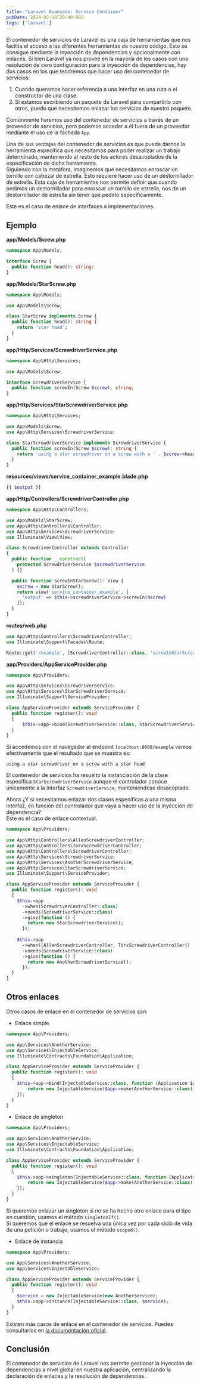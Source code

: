 ```yaml
---
title: "Laravel Avanzado: Service Container"
pubDate: 2024-02-19T20:40:00Z
tags: ['laravel']
---
```

El contenedor de servicios de Laravel es una caja de herramientas que nos facilita el acceso a las diferentes herramientas de nuestro código. Esto se consigue mediante la inyección de dependencias y opcionalmente con enlaces.
Si bien Laravel ya nos provee en la mayoría de los casos con una resolución de cero configuración para la inyección de dependencias, hay dos casos en los que tendremos que hacer uso del contenedor de servicios:
1. Cuando queramos hacer referencia a una interfaz en una ruta o el constructor de una clase.
2. Si estamos escribiendo un paquete de Laravel para compartirlo con otros, puede que necesitemos enlazar los servicios de nuestro paquete.

Comúnmente haremos uso del contenedor de servicios a través de un proveedor de servicios, pero podemos acceder a él fuera de un proveedor mediante el uso de la fachada `App`.

Una de sus ventajas del contenedor de servicios es que puede darnos la herramienta específica que necesitamos para poder realizar un trabajo determinado, manteniendo al resto de los actores desacoplados de la especificación de dicha herramienta.  
Siguiendo con la metáfora, imaginemos que necesitamos enroscar un tornillo con cabezal de estrella. Esto requiere hacer uso de un destornillador de estrella.
Esta caja de herramientas nos permite definir que cuando pedimos un destornillador para enroscar un tornillo de estrella, nos de un destornillador de estrella sin tener que pedirlo específicamente.

Este es el caso de enlace de interfaces a implementaciones.

## Ejemplo
**app/Models/Screw.php**
```php
namespace App\Models;

interface Screw {
  public function head(): string;
}
```
**app/Models/StarScrew.php**
```php
namespace App\Models;

use App\Models\Screw;

class StarScrew implements Screw {
  public function head(): string {
    return 'star head';
  }
}
```
**app/Http/Services/ScrewdriverService.php**
```php
namespace App\Http\Services;

use App\Models\Screw;

interface ScrewdriverService {
  public function screwIn(Screw $screw): string;
}
```
**app/Http/Services/StarScrewdriverService.php**
```php
namespace App\Http\Services;

use App\Models\Screw;
use App\Http\Services\ScrewdriverService;

class StarScrewdriverService implements ScrewdriverService {
  public function screwIn(Screw $screw): string {
    return 'using a star screwdriver on a screw with a ' . $screw->head();
  }
}
```
**resources/views/service_container_example.blade.php**
```php
{{ $output }}
```
**app/Http/Controllers/ScrewdriverController.php**
```php
namespace App\Http\Controllers;

use App\Models\StarScrew;
use App\Http\Controllers\Controller;
use App\Http\Services\ScrewdriverService;
use Illuminate\View\View;

class ScrewdriverController extends Controller
{
  public function __construct(
    protected ScrewdriverService $screwdriverService
  ) {}

  public function screwInStarScrew(): View {
    $screw = new StarScrew();
    return view('service_container_example', [
      'output' => $this->screwdriverService->screwIn($screw)
    ]);
  }
}
```
**routes/web.php**
```php
use App\Http\Controllers\ScrewdriverController;
use Illuminate\Support\Facades\Route;

Route::get('/example', [ScrewdriverController::class, 'screwInStarScrew']);
```
**app/Providers/AppServiceProvider.php**
```php
namespace App\Providers;

use App\Http\Services\ScrewdriverService;
use App\Http\Services\StarScrewdriverService;
use Illuminate\Support\ServiceProvider;

class AppServiceProvider extends ServiceProvider {
  public function register(): void
  {
      $this->app->bind(ScrewdriverService::class, StarScrewdriverService::class);
  }
}
```
Si accedemos con el navegador al endpoint `localhost:8000/example` vemos efectivamente que el resultado que se muestra es:
```
using a star screwdriver on a screw with a star head
```
El contenedor de servicios ha resuelto la instanciación de la clase específica `StarScrewdriverService` aunque el controlador conoce únicamente a la interfaz `ScrewdriverService`, manteniéndose desacoplado.

Ahora ¿Y si necesitamos enlazar dos clases específicas a una misma interfaz, en función del controlador que vaya a hacer uso de la inyección de dependencia?  
Este es el caso de enlace contextual.
```php
namespace App\Providers;

use App\Http\Controllers\AllenScrewdriverController;
use App\Http\Controllers\TorxScrewdriverController;
use App\Http\Controllers\ScrewdriverController;
use App\Http\Services\ScrewdriverService;
use App\Http\Services\AnotherScrewdriverService;
use App\Http\Services\StarScrewdriverService;
use Illuminate\Support\ServiceProvider;

class AppServiceProvider extends ServiceProvider {
  public function register(): void
  {
    $this->app
      ->when(ScrewdriverController::class)
      ->needs(ScrewdriverService::class)
      ->give(function () {
        return new StarScrewdriverService();
      });
    
    $this->app
      ->when([AllenScrewdriverController, TorxScrewdriverController])
      ->needs(ScrewdriverService::class)
      ->give(function () {
        return new AnotherScrewdriverService();
      });
  }
}
```

## Otros enlaces
Otros casos de enlace en el contenedor de servicios son:
* Enlace simple
```php
namespace App\Providers;

use App\Services\AnotherService;
use App\Services\InjectableService;
use Illuminate\Contracts\Foundation\Application;

class AppServiceProvider extends ServiceProvider {
  public function register(): void
  {
    $this->app->bind(InjectableService::class, function (Application $app) {
        return new InjectableService($app->make(AnotherService::class));
    });
  }
}
```

* Enlace de singleton
```php
namespace App\Providers;

use App\Services\AnotherService;
use App\Services\InjectableService;
use Illuminate\Contracts\Foundation\Application;

class AppServiceProvider extends ServiceProvider {
  public function register(): void
  {
    $this->app->singleton(InjectableService::class, function (Application $app) {
        return new InjectableService($app->make(AnotherService::class));
    });
  }
}
```
Si queremos enlazar un singleton si no se ha hecho otro enlace para el tipo en cuestión, usamos el método `singletonIf()`.  
Si queremos que el enlace se resuelva una única vez por cada ciclo de vida de una petición o trabajo, usamos el método `scoped()`.

* Enlace de instancia
```php
namespace App\Providers;

use App\Services\AnotherService;
use App\Services\InjectableService;

class AppServiceProvider extends ServiceProvider {
  public function register(): void
  {
    $service = new InjectableService(new AnotherService); 
    $this->app->instance(InjectableService::class, $service);
  }
}
```
Existen más casos de enlace en el contenedor de servicios. Puedes consultarlos en <a href="https://laravel.com/docs/11.x/container#binding" target="_blank">la documentación oficial</a>.

## Conclusión
El contenedor de servicios de Laravel nos permite gestionar la inyección de dependencias a nivel global en nuestra aplicación, centralizando la declaración de enlaces y la resolución de dependencias.